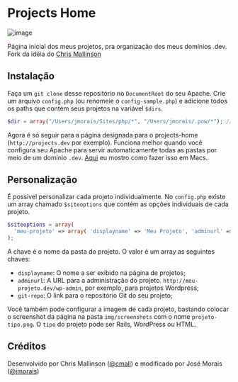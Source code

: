 # Projects Home

![image](https://cloud.githubusercontent.com/assets/556684/13195747/420c01b6-d790-11e5-9627-b26d239a9c25.png)

Página inicial dos meus projetos, pra organização dos meus domínios .dev. Fork
da idéia do [Chris Mallinson](https://github.com/cmall/LocalHomePage)

## Instalação

Faça um ```git clone``` desse repositório no ```DocumentRoot``` do seu Apache. Crie um arquivo ```config.php``` (ou renomeie o ```config-sample.php```) e adicione todos os paths que contém seus projetos na variável ```$dirs```.

```php
$dir = array("/Users/jmorais/Sites/php/*", "/Users/jmorais/.pow/*"); // Adiciona tantos os projetos do Pow (Rails) como os PHP
```

Agora é só seguir para a página designada para o projects-home (`http://projects.dev` por exemplo). Funciona melhor quando você
configura seu Apache para servir automaticamente todas as pastas por meio de um domínio `.dev`. [Aqui](http://blog.jmorais.com/meu-setup-de-desenvolvimento/) eu mostro como fazer isso em Macs.

## Personalização

É possível personalizar cada projeto individualmente. No `config.php` existe um array chamado `$siteoptions` que contém as opções individuais de cada projeto.

```php
$siteoptions = array(
  'meu-projeto' => array( 'displayname' => 'Meu Projeto', 'adminurl' => 'http://meu-projeto.dev/wp-admin', 'git-repo' => 'http://github.com/meu/projeto' ),
);
```

A chave é o nome da pasta do projeto. O valor é um array as seguintes chaves:

* `displayname`: O nome a ser exibido na página de projetos;
* `adminurl`: A URL para a administração do projeto. `http://meu-projeto.dev/wp-admin`, por exemplo, para projetos Wordpress;
* `git-repo`: O link para o repositório Git do seu projeto;

Você também pode configurar a imagem de cada projeto, bastando colocar o screenshot da página na pasta `img/screenshots` com o nome `projeto-tipo.png`. O `tipo` do projeto pode ser Rails, WordPress ou HTML.


## Créditos

Desenvolvido por Chris Mallinson ([@cmall](https://github.com/cmall)) e modificado
por José Morais ([@jmorais](https://github.com/jmorais))
